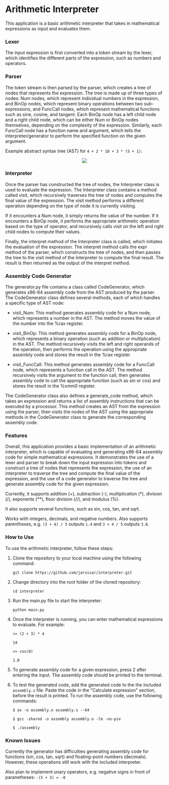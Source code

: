 # Arithmetic Interpreter
This application is a basic arithmetic interpreter that takes in mathematical expressions as input and evaluates them.

### Lexer
The input expression is first converted into a token stream by the lexer, which identifies the different parts of the expression, such as numbers and operators.

### Parser
The token stream is then parsed by the parser, which creates a tree of nodes that represents the expression. The tree is made up of three types of nodes: Num nodes, which represent individual numbers in the expression, and BinOp nodes, which represent binary operations between two sub-expressions, and FuncCall nodex, which represent mathematical functions such as sine, cosine, and tangent. Each BinOp node has a left child node and a right child node, which can be either Num or BinOp nodes themselves, depending on the complexity of the expression. Similarly, each FuncCall node has a function name and argument, which tells the interpreter/generator to perform the specified function on the given argument.

Example abstract syntax tree (AST) for `4 + 2 * 10 + 3 * (5 + 1)`:

<p align="center">
  <img src="https://keleshev.com/abstract-syntax-tree-an-example-in-c/ast.svg"/>
</p>

### Interpreter
Once the parser has constructed the tree of nodes, the Interpreter class is used to evaluate the expression. The Interpreter class contains a method called visit, which recursively traverses the tree of nodes and computes the final value of the expression. The visit method performs a different operation depending on the type of node it is currently visiting.

If it encounters a Num node, it simply returns the value of the number. If it encounters a BinOp node, it performs the appropriate arithmetic operation based on the type of operator, and recursively calls visit on the left and right child nodes to compute their values.

Finally, the interpret method of the Interpreter class is called, which initiates the evaluation of the expression. The interpret method calls the expr method of the parser, which constructs the tree of nodes, and then passes the tree to the visit method of the Interpreter to compute the final result. The result is then returned as the output of the interpret method.

### Assembly Code Generator

The generator.py file contains a class called CodeGenerator, which generates x86-64 assembly code from the AST produced by the parser. The CodeGenerator class defines several methods, each of which handles a specific type of AST node:

* visit_Num: This method generates assembly code for a Num node, which represents a number in the AST. The method moves the value of the number into the %rax register.

* visit_BinOp: This method generates assembly code for a BinOp node, which represents a binary operation (such as addition or multiplication) in the AST. The method recursively visits the left and right operands of the operation, then performs the operation using the appropriate assembly code and stores the result in the %rax register.

* visit_FuncCall: This method generates assembly code for a FuncCall node, which represents a function call in the AST. The method recursively visits the argument to the function call, then generates assembly code to call the appropriate function (such as sin or cos) and stores the result in the %xmm0 register.

The CodeGenerator class also defines a generate_code method, which takes an expression and returns a list of assembly instructions that can be executed by a processor. This method creates an AST from the expression using the parser, then visits the nodes of the AST using the appropriate methods in the CodeGenerator class to generate the corresponding assembly code.

### Features
Overall, this application provides a basic implementation of an arithmetic interpreter, which is capable of evaluating and generating x86-64 assembly code for simple mathematical expressions. It demonstrates the use of a lexer and parser to break down the input expression into tokens and construct a tree of nodes that represents the expression, the use of an interpreter to traverse the tree and compute the final value of the expression, and the use of a code generator to traverse the tree and generate assembly code for the given expression.

Currently, it supports addition (+), subtraction (-), multiplication (*), division (/), exponents (**), floor division (//), and modulus (%).

It also supports several functions, such as sin, cos, tan, and sqrt.

Works with integers, decimals, and negative numbers. Also supports parentheses, e.g. `(3 + 4) / 5` outputs `1.4` and `3 + 4 / 5` outputs `3.8`.

### How to Use

To use the arithmetic interpreter, follow these steps:

1. Clone the repository to your local machine using the following command:

	`git clone https://github.com/jarvisar/interpreter.git`
    
2. Change directory into the root folder of the cloned repository:

	`cd interpreter`
    
3. Run the main.py file to start the interpreter:

	`python main.py`
    
4. Once the interpreter is running, you can enter mathematical expressions to evaluate. For example:

	`>> (2 + 3) * 4`
    
    `14`
    
    
    `>> cos(0)`
    
    `1.0`
    
5. To generate assembly code for a given expression, press 2 after entering the input. The assembly code should be printed to the terminal.

6. To test the generated code, add the generated code to the the included `assembly.s` file. Paste the code in the "Calculate expression" section, before the result is printed. To run the assembly code, use the following commands:

	`$ as -o assembly.o assembly.s --64`
	
	`$ gcc -shared -o assembly assembly.o -lm -no-pie`
	
	`$ ./assembly`
     
### Known Issues

Currently the generator has difficulties generating assembly code for functions (sin, cos, tan, sqrt) and floating-point numbers (decimals). However, these operations still work with the included interpreter.

Also plan to implement unary operators, e.g. negative signs in front of paranetheses: `-(5 + 3) = -8`

